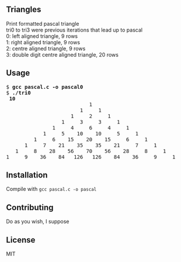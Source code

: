 ## Triangles

Print formatted pascal triangle  
tri0 to tri3 were previous iterations that lead up to pascal  
0: left aligned triangle, 9 rows  
1: right aligned triangle, 9 rows  
2: centre aligned triangle, 9 rows  
3: double digit centre aligned triangle, 20 rows  

## Usage

<pre>
$ <b>gcc pascal.c -o pascal0</b>
$ <b>./tri0</b>
<b> 10 </b>
                           1
                        1     1
                     1     2     1
                  1     3     3     1
               1     4     6     4     1
            1     5    10    10     5     1
         1     6    15    20    15     6     1
      1     7    21    35    35    21     7     1
   1     8    28    56    70    56    28     8     1
1     9    36    84   126   126    84    36     9     1
</pre>

## Installation

Compile with `gcc pascal.c -o pascal`

## Contributing

Do as you wish, I suppose

## License

MIT